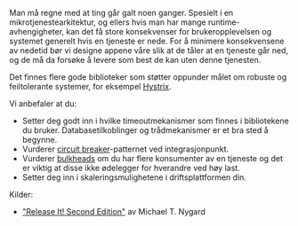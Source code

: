 Man må regne med at ting går galt noen ganger. Spesielt i en mikrotjenestearkitektur, og ellers hvis man har mange runtime-avhengigheter, kan det få store konsekvenser for brukeropplevelsen og systemet generelt hvis en tjeneste er nede. For å minimere konsekvensene av nedetid bør vi designe appene våre slik at de tåler at en tjeneste går ned, og de må da forsøke å levere som best de kan uten denne tjenesten.

Det finnes flere gode biblioteker som støtter oppunder målet om robuste og feiltolerante systemer, for eksempel [Hystrix](https://github.com/Netflix/Hystrix).

Vi anbefaler at du:

- Setter deg godt inn i hvilke timeoutmekanismer som finnes i bibliotekene du bruker. Databasetilkoblinger og trådmekanismer er et bra sted å begynne.
- Vurderer [circuit breaker](https://martinfowler.com/bliki/CircuitBreaker.html)-patternet ved integrasjonpunkt.
- Vurderer [bulkheads](https://docs.microsoft.com/en-us/azure/architecture/patterns/bulkhead) om du har flere konsumenter av en tjeneste og det er viktig at disse ikke ødelegger for hverandre ved høy last.
- Setter deg inn i skaleringsmulighetene i driftsplattformen din.

Kilder:

- ["Release It! Second Edition"](https://pragprog.com/book/mnee2/release-it-second-edition) av Michael T. Nygard 
